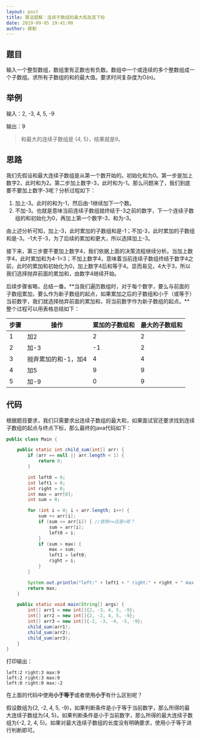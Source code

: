 ```yaml
---
layout: post
title: 算法题解：连续子数组的最大和及其下标
date: 2019-09-05 19:41:00
author: 薛勤
---
```

## 题目

输入一个整型数组，数组里有正数也有负数。数组中一个或连续的多个整数组成一个子数组。求所有子数组的和的最大值。要求时间复杂度为O(n)。

## 举例

输入：2, -3, 4, 5,  -9

输出：9

> 和最大的连续子数组是 {4, 5}，结果就是9。

## 思路

我们先假设和最大连续子数组是从第一个数开始的。初始化和为0。第一步是加上数字2，此时和为2。第二步加上数字-3，此时和为-1。那么问题来了，我们到底要不要加上数字-3呢？分析过程如下：

1. 加上-3。此时的和为-1，然后由-1继续加下一个数。
2. 不加-3。也就是意味当前连续子数组就终结于-3之前的数字，下一个连续子数组的和初始化为0，再加上第一个数字-3，和为-3。

由上述分析可知，加上-3，此时累加的子数组和是-1；不加-3，此时累加的子数组和是-3。-1大于-3，为了后续的累加和更大，所以选择加上-3。

接下来，第三步要不要加上数字4，我们依据上面的决策流程继续分析。当加上数字4，此时累加和为4-1=3；不加上数字4，意味着当前连续子数组终结于数字4之前，此时的累加和初始化为0，加上数字4后和等于4。显而易见，4大于3，所以我们选择抛弃前面的累加和，由数字4继续开始。

后续步骤省略，总结一番。**当我们遍历数组时，对于每个数字，要么与前面的子数组累加，要么作为新子数组的起点，如果累加之后的子数组和小于（或等于）当前数字，我们就选择抛弃前面的累加和，将当前数字作为新子数组的起点。**整个过程可以用表格总结如下：

| 步骤 | 操作                | 累加的子数组和 | 最大的子数组和 |
| ---- | ------------------- | -------------- | -------------- |
| 1    | 加2                 | 2              | 2              |
| 2    | 加-3                | -1             | 2              |
| 3    | 抛弃累加的和-1，加4 | 4              | 4              |
| 4    | 加5                 | 9              | 9              |
| 5    | 加-9                | 0              | 9              |

## 代码

根据题目要求，我们只需要求出连续子数组的最大和，如果面试官还要求找到连续子数组的起点与终点下标，那么最终的java代码如下：

```java
public class Main {

    public static int child_sum(int[] arr) {
        if (arr == null || arr.length < 1) {
            return 0;
        }

        int left0 = 0;
        int left1 = 0;
        int right = 0;
        int max = arr[0];
        int sum = 0;

        for (int i = 0; i < arr.length; i++) {
            sum += arr[i];
            if (sum <= arr[i]) { //使用<=还是<呢？
                sum = arr[i];
                left0 = i;
            }
            if (sum > max) {
                max = sum;
                left1 = left0;
                right = i;
            }
        }

        System.out.println("left:" + left1 + " right:" + right + " max:" + max);
        return max;
    }

    public static void main(String[] args) {
        int[] arr1 = new int[]{2, -3, 4, 5, -9};
        int[] arr2 = new int[]{2, -2, 4, 5, -9};
        int[] arr3 = new int[]{-2, -3, -4, -5, -9};
        child_sum(arr1);
        child_sum(arr2);
        child_sum(arr3);
    }
}
```

打印输出：

```
left:2 right:3 max:9
left:2 right:3 max:9
left:0 right:0 max:-2
```

在上面的代码中使用**小于等于**或者使用**小于**有什么区别呢？

假设数组为{2, -2, 4, 5, -9}，如果判断条件是小于等于当前数字，那么所得的最大连续子数组为{4, 5}。如果判断条件是小于当前数字，那么所得的最大连续子数组为{-2, 2, 4, 5}。如果对最大连续子数组的长度没有明确要求，使用小于等于进行判断即可。

